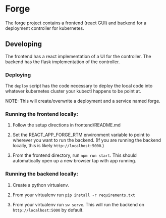 # Forge

The forge project contains a frontend (react GUI) and backend for
a deployment controller for kubernetes.

## Developing

The frontend has a react implementation of a UI for the
controller. The backend has the flask implementation of the
controller.

### Deploying

The `deploy` script has the code necessary to deploy the local code
into whatever kubernetes cluster your kubectl happens to be point at.

NOTE: This will create/overwrite a deployment and a service named forge.

### Running the frontend locally:

1. Follow the setup directions in frontend/README.md

2. Set the REACT_APP_FORGE_RTM environment variable to point to
   wherever you want to run the backend. (If you are running the backend
   locally, this is likely `http://localhost:5000`.)

3. From the frontend directory, run `npm run start`. This should
   automatically open up a new browser tap with app running.

### Running the backend locally:

1. Create a python virtualenv.

2. From your virtualenv run `pip install -r requirements.txt`

3. From your virtualenv run `sw serve`.
   This will run the backend on `http://localhost:5000` by default.
